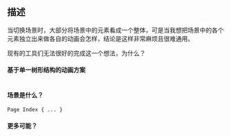 ## 描述

当切换场景时，大部分将场景中的元素看成一个整体，可是当我想把场景中的各个元素独立出来做各自的动画会怎样，结论是这样非常麻烦且很难通用。

现有的工具们无法很好的完成这一个想法，为什么？

#### 基于单一树形结构的动画方案

```

```

#### 场景是什么？

```
Page Index { ... }

```



#### 更多可能？

